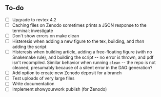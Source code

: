 To-do
-----

- [ ] Upgrade to revtex 4.2
- [ ] Caching files on Zenodo sometimes prints a JSON response to the terminal; investigate
- [ ] Don't show errors on make clean
- [ ] Histeresis when adding a new figure to the tex, building, and _then_ adding the script
- [ ] Histeresis when building article, adding a free-floating figure (with no Snakemake rule),
      and building the script -- no error is thrown, and pdf isn't recompiled. Similar behavior
      when running `clean` -- the repo is not cleaned, presumably because of a silent error
      in the DAG generation?
- [ ] Add option to create new Zenodo deposit for a branch
- [ ] Test uploads of very large files
- [ ] Write documentation
- [ ] Implement showyourwork publish (for Zenodo)
